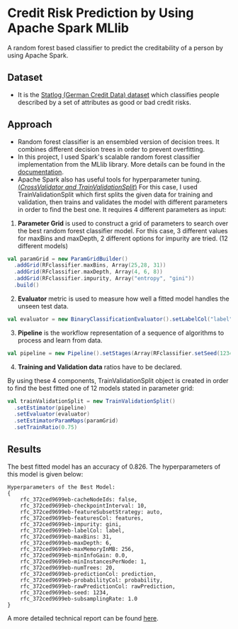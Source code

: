 # Credit Risk Prediction by Using Apache Spark MLlib

A random forest based classifier to predict the creditability of a person by using Apache Spark.

## Dataset  
- It is the [Statlog (German Credit Data) dataset](https://archive.ics.uci.edu/ml/datasets/Statlog+(German+Credit+Data)) which classifies people described by a set of attributes as good or bad credit risks. 

## Approach
- Random forest classifier is an ensembled version of decision trees. It combines different decision trees in order to prevent overfitting.  
- In this project, I used Spark's scalable random forest classifier implementation from the MLlib library. More details can be found in the [documentation](https://spark.apache.org/docs/2.2.0/ml-classification-regression.html#random-forest-classifier).
- Apache Spark also has useful tools for hyperparameter tuning.[(*CrossValidator and TrainValidationSplit*)](https://spark.apache.org/docs/latest/ml-tuning.html) For this case, I used TrainValidationSplit which first splits the given data for training and validation, then trains and validates the model with different parameters in order to find the best one. It requires 4 different parameters as input:

1. **Parameter Grid** is used to construct a grid of parameters to search over the best random forest classifier model. For this case, 3 different values for maxBins and maxDepth, 2 different options for impurity are tried. (12 different models) 
```scala
val paramGrid = new ParamGridBuilder()
  .addGrid(RFclassifier.maxBins, Array(25,28, 31))
  .addGrid(RFclassifier.maxDepth, Array(4, 6, 8))
  .addGrid(RFclassifier.impurity, Array("entropy", "gini"))
  .build()  
```  
2. **Evaluator** metric is used to measure how well a fitted model handles the unseen test data.
```scala
val evaluator = new BinaryClassificationEvaluator().setLabelCol("label")
```  
3. **Pipeline** is the workflow representation of a sequence of algorithms to process and learn from data. 
```scala
val pipeline = new Pipeline().setStages(Array(RFclassifier.setSeed(1234)))
```  
4. **Training and Validation data** ratios have to be declared. 

By using these 4 components, TrainValidationSplit object is created in order to find the best fitted one of 12 models stated in parameter grid:  
```scala
val trainValidationSplit = new TrainValidationSplit()
  .setEstimator(pipeline)
  .setEvaluator(evaluator)
  .setEstimatorParamMaps(paramGrid)
  .setTrainRatio(0.75)
```

## Results
The best fitted model has an accuracy of 0.826. The hyperparameters of this model is given below:

```
Hyperparameters of the Best Model: 
{
	rfc_372ced9699eb-cacheNodeIds: false,
	rfc_372ced9699eb-checkpointInterval: 10,
	rfc_372ced9699eb-featureSubsetStrategy: auto,
	rfc_372ced9699eb-featuresCol: features,
	rfc_372ced9699eb-impurity: gini,
	rfc_372ced9699eb-labelCol: label,
	rfc_372ced9699eb-maxBins: 31,
	rfc_372ced9699eb-maxDepth: 6,
	rfc_372ced9699eb-maxMemoryInMB: 256,
	rfc_372ced9699eb-minInfoGain: 0.0,
	rfc_372ced9699eb-minInstancesPerNode: 1,
	rfc_372ced9699eb-numTrees: 20,
	rfc_372ced9699eb-predictionCol: prediction,
	rfc_372ced9699eb-probabilityCol: probability,
	rfc_372ced9699eb-rawPredictionCol: rawPrediction,
	rfc_372ced9699eb-seed: 1234,
	rfc_372ced9699eb-subsamplingRate: 1.0
}
```
A more detailed technical report can be found [here](./docs/report.pdf).
